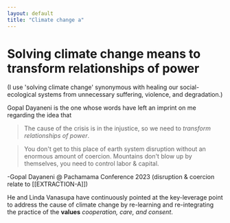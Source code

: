 ```yaml
---
layout: default
title: "Climate change a"
---
```


# Solving climate change means to transform relationships of power 

(I use 'solving climate change' synonymous with healing our social-ecological systems from unnecessary suffering, violence, and degradation.)

Gopal Dayaneni is the one whose words have left an imprint on me regarding the idea that 
 >The cause of the crisis is in the injustice, so we need to *transform relationships of power*.

>You don't get to this place of earth system disruption without an enormous amount of coercion.
>Mountains don't blow up by themselves, you need to control labor & capital.


-Gopal Dayaneni @ Pachamama Conference 2023 
(disruption & coercion relate to [[EXTRACTION-A]])

He and Linda Vanasupa  have continuously pointed at the key-leverage point to address the cause of climate change by re-learning and re-integrating the practice of the **values** *cooperation, care, and consent*. 